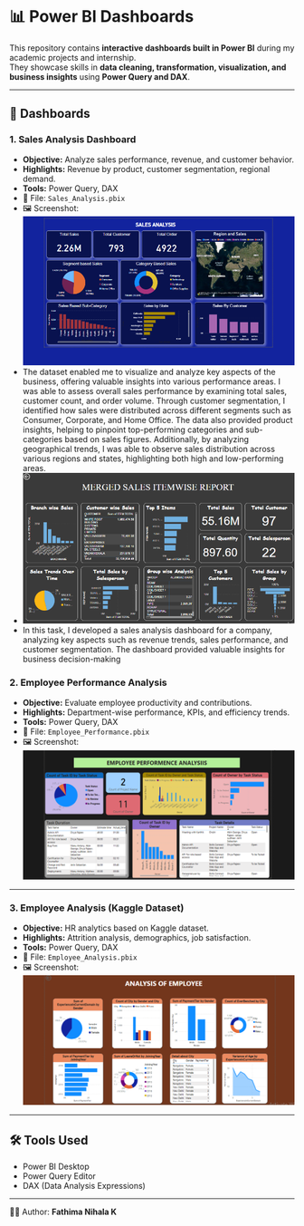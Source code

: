 # 📊 Power BI Dashboards  

This repository contains **interactive dashboards built in Power BI** during my academic projects and internship.  
They showcase skills in **data cleaning, transformation, visualization, and business insights** using **Power Query and DAX**.  

---

## 🔹 Dashboards  

### 1. Sales Analysis Dashboard  
- **Objective:** Analyze sales performance, revenue, and customer behavior.  
- **Highlights:** Revenue by product, customer segmentation, regional demand.  
- **Tools:** Power Query, DAX  
- 📂 File: `Sales_Analysis.pbix`  
- 🖼️ Screenshot: ![Sales Analysis](https://github.com/fathimanihalak/PowerBI-Dashboards/blob/main/Screenshot%20(4).png)
- The dataset enabled me to visualize and analyze key aspects of the business, offering valuable insights into various performance areas. I was able to assess overall sales performance by examining total sales, customer count, and order volume. Through customer segmentation, I identified how sales were distributed across different segments such as Consumer, Corporate, and Home Office. The data also provided product insights, helping to pinpoint top-performing categories and sub-categories based on sales figures. Additionally, by analyzing geographical trends, I was able to observe sales distribution across various regions and states, highlighting both high and low-performing areas.
- ![Sales Analysis](https://github.com/fathimanihalak/PowerBI-Dashboards/blob/main/2025-01-30%20(64).png)
- In this task, I developed a sales analysis dashboard for a company, analyzing key aspects such as revenue trends, sales performance, and customer segmentation. The dashboard provided valuable insights for business decision-making


### 2. Employee Performance Analysis  
- **Objective:** Evaluate employee productivity and contributions.  
- **Highlights:** Department-wise performance, KPIs, and efficiency trends.  
- **Tools:** Power Query, DAX  
- 📂 File: `Employee_Performance.pbix`  
- 🖼️ Screenshot: ![Employee Performance](https://github.com/fathimanihalak/PowerBI-Dashboards/blob/main/2025-01-30%20(30).png)  

---

### 3. Employee Analysis (Kaggle Dataset)  
- **Objective:** HR analytics based on Kaggle dataset.  
- **Highlights:** Attrition analysis, demographics, job satisfaction.  
- **Tools:** Power Query, DAX  
- 📂 File: `Employee_Analysis.pbix`  
- 🖼️ Screenshot: ![Employee Analysis](https://github.com/fathimanihalak/PowerBI-Dashboards/blob/main/2025-01-30%20(62).png)  

---

## 🛠️ Tools Used  
- Power BI Desktop  
- Power Query Editor  
- DAX (Data Analysis Expressions)  

---

👩‍💻 Author: **Fathima Nihala K**  
